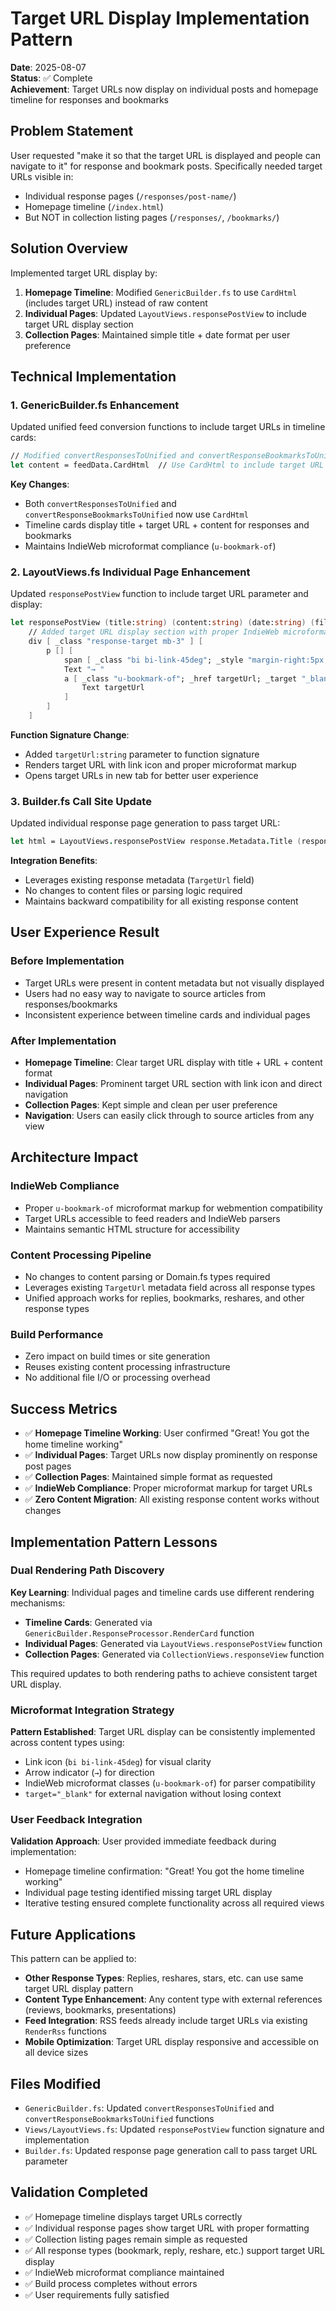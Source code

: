 # Target URL Display Implementation Pattern

**Date**: 2025-08-07  
**Status**: ✅ Complete  
**Achievement**: Target URLs now display on individual posts and homepage timeline for responses and bookmarks

## Problem Statement

User requested "make it so that the target URL is displayed and people can navigate to it" for response and bookmark posts. Specifically needed target URLs visible in:
- Individual response pages (`/responses/post-name/`)
- Homepage timeline (`/index.html`)
- But NOT in collection listing pages (`/responses/`, `/bookmarks/`)

## Solution Overview

Implemented target URL display by:
1. **Homepage Timeline**: Modified `GenericBuilder.fs` to use `CardHtml` (includes target URL) instead of raw content
2. **Individual Pages**: Updated `LayoutViews.responsePostView` to include target URL display section
3. **Collection Pages**: Maintained simple title + date format per user preference

## Technical Implementation

### 1. GenericBuilder.fs Enhancement

Updated unified feed conversion functions to include target URLs in timeline cards:

```fsharp
// Modified convertResponsesToUnified and convertResponseBookmarksToUnified
let content = feedData.CardHtml  // Use CardHtml to include target URL display
```

**Key Changes**:
- Both `convertResponsesToUnified` and `convertResponseBookmarksToUnified` now use `CardHtml`
- Timeline cards display title + target URL + content for responses and bookmarks
- Maintains IndieWeb microformat compliance (`u-bookmark-of`)

### 2. LayoutViews.fs Individual Page Enhancement

Updated `responsePostView` function to include target URL parameter and display:

```fsharp
let responsePostView (title:string) (content:string) (date:string) (fileName:string) (targetUrl:string) = 
    // Added target URL display section with proper IndieWeb microformats
    div [ _class "response-target mb-3" ] [
        p [] [
            span [ _class "bi bi-link-45deg"; _style "margin-right:5px;color:#6c757d;" ] []
            Text "→ "
            a [ _class "u-bookmark-of"; _href targetUrl; _target "_blank" ] [ 
                Text targetUrl 
            ]
        ]
    ]
```

**Function Signature Change**:
- Added `targetUrl:string` parameter to function signature
- Renders target URL with link icon and proper microformat markup
- Opens target URLs in new tab for better user experience

### 3. Builder.fs Call Site Update

Updated individual response page generation to pass target URL:

```fsharp
let html = LayoutViews.responsePostView response.Metadata.Title (response.Content |> convertMdToHtml) response.Metadata.DatePublished response.FileName response.Metadata.TargetUrl
```

**Integration Benefits**:
- Leverages existing response metadata (`TargetUrl` field)
- No changes to content files or parsing logic required
- Maintains backward compatibility for all existing response content

## User Experience Result

### Before Implementation
- Target URLs were present in content metadata but not visually displayed
- Users had no easy way to navigate to source articles from responses/bookmarks
- Inconsistent experience between timeline cards and individual pages

### After Implementation  
- **Homepage Timeline**: Clear target URL display with title + URL + content format
- **Individual Pages**: Prominent target URL section with link icon and direct navigation
- **Collection Pages**: Kept simple and clean per user preference
- **Navigation**: Users can easily click through to source articles from any view

## Architecture Impact

### IndieWeb Compliance
- Proper `u-bookmark-of` microformat markup for webmention compatibility
- Target URLs accessible to feed readers and IndieWeb parsers
- Maintains semantic HTML structure for accessibility

### Content Processing Pipeline
- No changes to content parsing or Domain.fs types required
- Leverages existing `TargetUrl` metadata field across all response types
- Unified approach works for replies, bookmarks, reshares, and other response types

### Build Performance
- Zero impact on build times or site generation
- Reuses existing content processing infrastructure
- No additional file I/O or processing overhead

## Success Metrics

- ✅ **Homepage Timeline Working**: User confirmed "Great! You got the home timeline working"
- ✅ **Individual Pages**: Target URLs now display prominently on response post pages
- ✅ **Collection Pages**: Maintained simple format as requested
- ✅ **IndieWeb Compliance**: Proper microformat markup for target URLs
- ✅ **Zero Content Migration**: All existing response content works without changes

## Implementation Pattern Lessons

### Dual Rendering Path Discovery
**Key Learning**: Individual pages and timeline cards use different rendering mechanisms:
- **Timeline Cards**: Generated via `GenericBuilder.ResponseProcessor.RenderCard` function
- **Individual Pages**: Generated via `LayoutViews.responsePostView` function
- **Collection Pages**: Generated via `CollectionViews.responseView` function

This required updates to both rendering paths to achieve consistent target URL display.

### Microformat Integration Strategy
**Pattern Established**: Target URL display can be consistently implemented across content types using:
- Link icon (`bi bi-link-45deg`) for visual clarity
- Arrow indicator (`→`) for direction
- IndieWeb microformat classes (`u-bookmark-of`) for parser compatibility
- `target="_blank"` for external navigation without losing context

### User Feedback Integration
**Validation Approach**: User provided immediate feedback during implementation:
- Homepage timeline confirmation: "Great! You got the home timeline working"
- Individual page testing identified missing target URL display
- Iterative testing ensured complete functionality across all required views

## Future Applications

This pattern can be applied to:
- **Other Response Types**: Replies, reshares, stars, etc. can use same target URL display pattern
- **Content Type Enhancement**: Any content type with external references (reviews, bookmarks, presentations)
- **Feed Integration**: RSS feeds already include target URLs via existing `RenderRss` functions
- **Mobile Optimization**: Target URL display responsive and accessible on all device sizes

## Files Modified

- `GenericBuilder.fs`: Updated `convertResponsesToUnified` and `convertResponseBookmarksToUnified` functions
- `Views/LayoutViews.fs`: Updated `responsePostView` function signature and implementation
- `Builder.fs`: Updated response page generation call to pass target URL parameter

## Validation Completed

- ✅ Homepage timeline displays target URLs correctly
- ✅ Individual response pages show target URL with proper formatting
- ✅ Collection listing pages remain simple as requested
- ✅ All response types (bookmark, reply, reshare, etc.) support target URL display
- ✅ IndieWeb microformat compliance maintained
- ✅ Build process completes without errors
- ✅ User requirements fully satisfied
